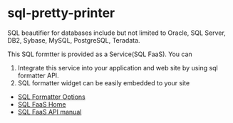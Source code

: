 sql-pretty-printer
==================

SQL beautifier for databases include but not limited to Oracle, SQL Server, DB2, Sybase, MySQL, PostgreSQL, Teradata.

This SQL formtter is provided as a Service(SQL FaaS). You can

 1. Integrate this service into your application and web site by using sql formatter API.
 2. SQL formatter widget can be easily embedded to your site 

* [SQL Formatter Options](https://github.com/sqlparser/sql-pretty-printer/wiki/PP-V3-format-options)
* [SQL FaaS Home](https://github.com/sqlparser/sql-pretty-printer/wiki/SQL-FaaS)
* [SQL FaaS API manual](https://github.com/sqlparser/sql-pretty-printer/wiki/SQL-FaaS-API-manual)
